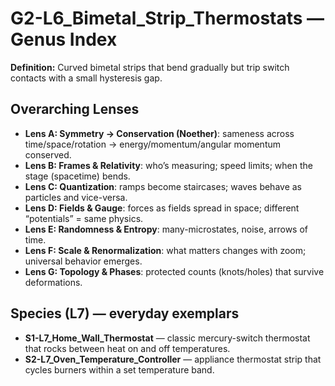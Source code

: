 # G2-L6_Bimetal_Strip_Thermostats — Genus Index
**Definition:** Curved bimetal strips that bend gradually but trip switch contacts with a small hysteresis gap.

## Overarching Lenses

- **Lens A: Symmetry -> Conservation (Noether)**: sameness across time/space/rotation → energy/momentum/angular momentum conserved.
- **Lens B: Frames & Relativity**: who’s measuring; speed limits; when the stage (spacetime) bends.
- **Lens C: Quantization**: ramps become staircases; waves behave as particles and vice-versa.
- **Lens D: Fields & Gauge**: forces as fields spread in space; different “potentials” = same physics.
- **Lens E: Randomness & Entropy**: many-microstates, noise, arrows of time.
- **Lens F: Scale & Renormalization**: what matters changes with zoom; universal behavior emerges.
- **Lens G: Topology & Phases**: protected counts (knots/holes) that survive deformations.

## Species (L7) — everyday exemplars
- **S1-L7_Home_Wall_Thermostat** — classic mercury-switch thermostat that rocks between heat on and off temperatures.
- **S2-L7_Oven_Temperature_Controller** — appliance thermostat strip that cycles burners within a set temperature band.
